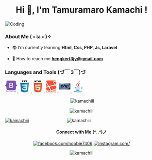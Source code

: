 <h1 align="center"">Hi 👋, I'm Tamuramaro Kamachi !</h1>

<img align="center" alt="Coding" width="1100" src="https://media2.giphy.com/media/26tn33aiTi1jkl6H6/200w.webp?cid=ecf05e47ow1w1263v8ay11xa1vi7x88uff28xfni3we0b6fy&rid=200w.webp&ct=g">

<h3 align="left">About Me ( •̀ ω •́ )✧</h3>

- 📚 I’m currently learning **Html, Css, PHP, Js, Laravel**

- 💬 How to reach me **hengkert3jy@gmail.com**

<h3 align="left">Languages and Tools (づ￣ 3￣)づ</h3>

<p align="left"> <a href="https://getbootstrap.com" target="_blank" rel="noreferrer"> <img src="https://raw.githubusercontent.com/devicons/devicon/master/icons/bootstrap/bootstrap-plain-wordmark.svg" alt="bootstrap" width="40" height="40"/> </a> <a href="https://www.w3schools.com/css/" target="_blank" rel="noreferrer"> <img src="https://raw.githubusercontent.com/devicons/devicon/master/icons/css3/css3-original-wordmark.svg" alt="css3" width="40" height="40"/> </a> <a href="https://www.w3.org/html/" target="_blank" rel="noreferrer"> <img src="https://raw.githubusercontent.com/devicons/devicon/master/icons/html5/html5-original-wordmark.svg" alt="html5" width="40" height="40"/> </a> <a href="https://laravel.com/" target="_blank" rel="noreferrer"> <img src="https://raw.githubusercontent.com/devicons/devicon/master/icons/laravel/laravel-plain-wordmark.svg" alt="laravel" width="40" height="40"/> </a> <a href="https://www.php.net" target="_blank" rel="noreferrer"> <img src="https://raw.githubusercontent.com/devicons/devicon/master/icons/php/php-original.svg" alt="php" width="40" height="40"/> </a> <a href="https://www.java.com" target="_blank" rel="noreferrer"> <img src="https://raw.githubusercontent.com/devicons/devicon/master/icons/java/java-original.svg" alt="java" width="40" height="40"/> </a></p>

<div align="center">
&nbsp;<img align="center" src="https://github-readme-stats.vercel.app/api?username=kamachiii&theme=radical&show_icons=true&locale=en" alt="kamachiii" /></p><p><img align="center" src="https://github-readme-streak-stats.herokuapp.com/?user=kamachiii&theme=radical" alt="kamachiii" /></p><p align="left"> <a href="https://github.com/ryo-ma/github-profile-trophy"><img src="https://github-profile-trophy.vercel.app/?username=kamachiii&theme=radical" alt="kamachiii" /></a><img width="300" align="right" src="https://github-readme-stats.vercel.app/api/top-langs?username=kamachiii&theme=radical&show_icons=true&locale=en&layout=compact" alt="kamachiii" />
<h4>Connect with Me (^‥^)ノ</h4>
<p>
<a href="https://fb.com/noobie7406" target="blank"><img align="center" src="https://raw.githubusercontent.com/rahuldkjain/github-profile-readme-generator/master/src/images/icons/Social/facebook.svg" alt="facebook.com/noobie7406" height="30" width="40" /></a>
<a href="https://instagram.com/kamachiii" target="blank"><img align="center" src="https://raw.githubusercontent.com/rahuldkjain/github-profile-readme-generator/master/src/images/icons/Social/instagram.svg" alt="instagram.com/" height="30" width="40" /></a>
</p>

<p><img src="https://komarev.com/ghpvc/?username=kamachiii&label=Profile%20views&color=0e75b6&style=flat" alt="kamachiii" /> </p>
</div>
